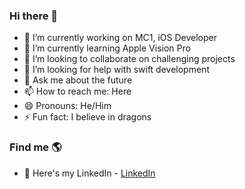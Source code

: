 ### Hi there 👋


- 🔭 I’m currently working on MC1, iOS Developer
- 🌱 I’m currently learning Apple Vision Pro
- 👯 I’m looking to collaborate on challenging projects
- 🤔 I’m looking for help with swift development
- 💬 Ask me about the future
- 📫 How to reach me: Here
- 😄 Pronouns: He/Him
- ⚡ Fun fact: I believe in dragons

### Find me 🌎

- 💼 Here's my LinkedIn - [LinkedIn](https://www.linkedin.com/in/liellison)
